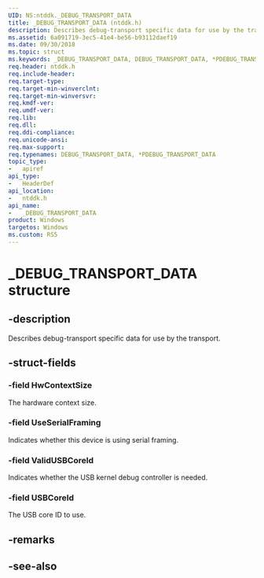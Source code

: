 ```yaml
---
UID: NS:ntddk._DEBUG_TRANSPORT_DATA
title: _DEBUG_TRANSPORT_DATA (ntddk.h)
description: Describes debug-transport specific data for use by the transport.
ms.assetid: 6a091719-3ec5-41e4-be56-b93112daef19
ms.date: 09/30/2018
ms.topic: struct
ms.keywords: _DEBUG_TRANSPORT_DATA, DEBUG_TRANSPORT_DATA, *PDEBUG_TRANSPORT_DATA, 
req.header: ntddk.h
req.include-header:
req.target-type:
req.target-min-winverclnt:
req.target-min-winversvr:
req.kmdf-ver:
req.umdf-ver:
req.lib:
req.dll:
req.ddi-compliance:
req.unicode-ansi:
req.max-support:
req.typenames: DEBUG_TRANSPORT_DATA, *PDEBUG_TRANSPORT_DATA
topic_type: 
-	apiref
api_type: 
-	HeaderDef
api_location: 
-	ntddk.h
api_name: 
-	_DEBUG_TRANSPORT_DATA
product: Windows
targetos: Windows
ms.custom: RS5
---
```


# _DEBUG_TRANSPORT_DATA structure

## -description
Describes debug-transport specific data for use by the transport.

## -struct-fields

### -field HwContextSize
The hardware context size.
 
### -field UseSerialFraming
Indicates whether this device is using serial framing.

### -field ValidUSBCoreId
Indicates whether the USB kernel debug controller is needed.
 
### -field USBCoreId
The USB core ID to use.

## -remarks

## -see-also
